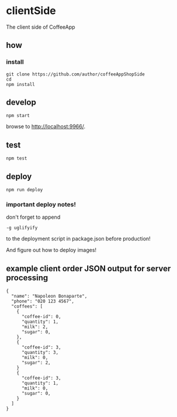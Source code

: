# clientSide

The client side of CoffeeApp

## how

### install

```
git clone https://github.com/author/coffeeAppShopSide
cd
npm install
```

## develop

```
npm start
```

browse to <http://localhost:9966/>.

## test

```
npm test
```

## deploy

```
npm run deploy
```

### important deploy notes!

don't forget to append

```
-g uglifyify
```

to the deployment script in package.json before production!

And figure out how to deploy images!


## example client order JSON output for server processing

```
{
  "name": "Napoleon Bonaparte",
  "phone": "020 123 4567",
  "coffees": [
    {
      "coffee-id": 0,
      "quantity": 1,
      "milk": 2,
      "sugar": 0,
    },
    {
      "coffee-id": 3,
      "quantity": 3,
      "milk": 0,
      "sugar": 2,
    }
    {
      "coffee-id": 3,
      "quantity": 1,
      "milk": 0,
      "sugar": 0,
    }
  ]
}
```
